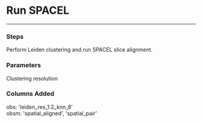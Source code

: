 # Run SPACEL
---

### Steps
Perform Leiden clustering and run SPACEL slice alignment.

### Parameters
Clustering resolution

### Columns Added
obs: 'leiden_res_1.2_knn_8' \
obsm: 'spatial_aligned', 'spatial_pair'
